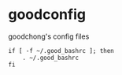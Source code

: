 # goodconfig
goodchong's config files

```
if [ -f ~/.good_bashrc ]; then
    . ~/.good_bashrc
fi
```
